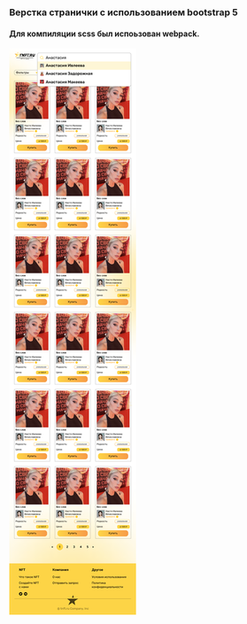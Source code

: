 ### Верстка странички с использованием bootstrap 5   

#### Для компиляции scss был испоьзован webpack.

![Image alt](https://github.com/RuslanSinkevich/onePlus/blob/master/dist/img/%D1%84%D0%BE%D1%82%D0%BE%20%D1%81%D1%82%D1%80%D0%B0%D0%BD%D0%B8%D1%87%D0%BA%D0%B8.png)
